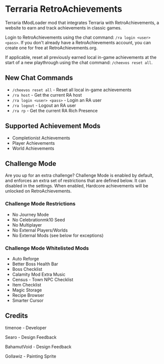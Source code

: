 # Terraria RetroAchievements

Terraria tModLoader mod that integrates Terraria with RetroAchievements, a website to earn and track achievements in classic games.

Login to RetroAchievements using the chat command: `/ra login <user> <pass>`. If you don't already have a RetroAchievements account, you can create one for free at RetroAchievements.org.

If applicable, reset all previously earned local in-game achievements at the start of a new playthrough using the chat command: `/cheevos reset all`.

## New Chat Commands
- `/cheevos reset all` - Reset all local in-game achievements
- `/ra host` - Get the current RA host
- `/ra login <user> <pass>` - Login an RA user
- `/ra logout` - Logout an RA user
- `/ra rp` - Get the current RA Rich Presence

## Supported Achievement Mods
- Completionist Achievements
- Player Achievements
- World Achievements

## Challenge Mode
Are you up for an extra challenge? Challenge Mode is enabled by default, and enforces an extra set of restrictions that are defined below. It can disabled in the settings. When enabled, Hardcore achievements will be unlocked on RetroAchievements.

### Challenge Mode Restrictions
- No Journey Mode
- No Celebrationmk10 Seed
- No Multiplayer
- No External Players/Worlds
- No External Mods (see below for exceptions)

### Challenge Mode Whitelisted Mods
- Auto Reforge
- Better Boss Health Bar
- Boss Checklist
- Calamity Mod Extra Music
- Census - Town NPC Checklist
- Item Checklist
- Magic Storage
- Recipe Browser
- Smarter Cursor

## Credits
timenoe - Developer

Searo - Design Feedback

BahamutVoid - Design Feedback

Gollawiz - Painting Sprite